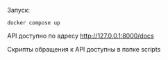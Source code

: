 Запуск:
```commandline
docker compose up
```

API доступно по адресу http://127.0.0.1:8000/docs

Скрипты обращения к API доступны в папке scripts